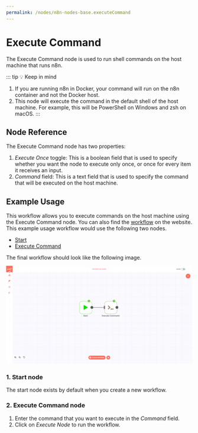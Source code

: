 ```yaml
---
permalink: /nodes/n8n-nodes-base.executeCommand
---
```


# Execute Command

The Execute Command node is used to run shell commands on the host machine that runs n8n.

::: tip 💡 Keep in mind
1. If you are running n8n in Docker, your command will run on the n8n container and not the Docker host.
2. This node will execute the command in the default shell of the host machine. For example, this will be PowerShell on Windows and zsh on macOS.
:::

## Node Reference

The Execute Command node has two properties:
1. *Execute Once* toggle: This is a boolean field that is used to specify whether you want the node to execute only once, or once for every item it receives an input.
2. *Command* field: This is a text field that is used to specify the command that will be executed on the host machine.


## Example Usage

This workflow allows you to execute commands on the host machine using the Execute Command node. You can also find the [workflow](https://n8n.io/workflows/570) on the website. This example usage workflow would use the following two nodes.
- [Start](../../core-nodes/Start/README.md)
- [Execute Command]()


The final workflow should look like the following image.

![A workflow with the Execute Command node](./workflow.png)

### 1. Start node

The start node exists by default when you create a new workflow.

### 2. Execute Command node

1. Enter the command that you want to execute in the *Command* field.
2. Click on *Execute Node* to run the workflow.
